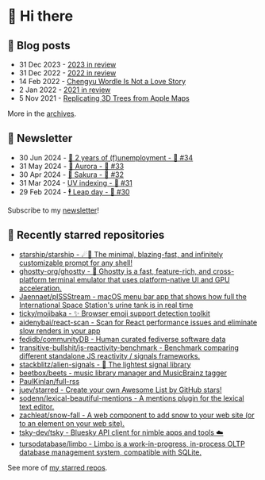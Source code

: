 # 👋 Hi there

## 📝 Blog posts

<!-- feed start -->
- 31 Dec 2023 - [2023 in review](https://cheeaun.com/blog/2023/12/2023-in-review/)
- 31 Dec 2022 - [2022 in review](https://cheeaun.com/blog/2022/12/2022-in-review/)
- 14 Feb 2022 - [Chengyu Wordle Is Not a Love Story](https://cheeaun.com/blog/2022/02/chengyu-wordle-is-not-a-love-story/)
- 2 Jan 2022 - [2021 in review](https://cheeaun.com/blog/2022/01/2021-in-review/)
- 5 Nov 2021 - [Replicating 3D Trees from Apple Maps](https://cheeaun.com/blog/2021/11/replicating-3d-trees-apple-maps/)
<!-- feed end -->

More in the [archives](https://cheeaun.com/blog/archives/).

## 📰 Newsletter

<!-- newsletter start -->
- 30 Jun 2024 - [🎂 2 years of (f)unemployment - 🥫 #34](https://cheeaun.substack.com/p/2-years-of-funemployment-34)
- 31 May 2024 - [🌌 Aurora - 🥫 #33](https://cheeaun.substack.com/p/aurora-33)
- 30 Apr 2024 - [🌸 Sakura - 🥫 #32](https://cheeaun.substack.com/p/sakura-32)
- 31 Mar 2024 - [UV indexing - 🥫 #31](https://cheeaun.substack.com/p/uv-indexing-31)
- 29 Feb 2024 - [🕴️ Leap day - 🥫 #30](https://cheeaun.substack.com/p/leap-day-30)
<!-- newsletter end -->

Subscribe to my [newsletter](https://cheeaun.substack.com/)!

## 🌟 Recently starred repositories

<!-- starred repos start -->
- [starship/starship - ☄🌌️  The minimal, blazing-fast, and infinitely customizable prompt for any shell!](https://github.com/starship/starship)
- [ghostty-org/ghostty - 👻 Ghostty is a fast, feature-rich, and cross-platform terminal emulator that uses platform-native UI and GPU acceleration.](https://github.com/ghostty-org/ghostty)
- [Jaennaet/pISSStream - macOS menu bar app that shows how full the International Space Station's urine tank is in real time](https://github.com/Jaennaet/pISSStream)
- [ticky/mojibaka - ✨ Browser emoji support detection toolkit](https://github.com/ticky/mojibaka)
- [aidenybai/react-scan - Scan for React performance issues and eliminate slow renders in your app](https://github.com/aidenybai/react-scan)
- [fedidb/communityDB - Human curated fediverse software data](https://github.com/fedidb/communityDB)
- [transitive-bullshit/js-reactivity-benchmark - Benchmark comparing different standalone JS reactivity / signals frameworks.](https://github.com/transitive-bullshit/js-reactivity-benchmark)
- [stackblitz/alien-signals - 👾 The lightest signal library](https://github.com/stackblitz/alien-signals)
- [beetbox/beets - music library manager and MusicBrainz tagger](https://github.com/beetbox/beets)
- [PaulKinlan/full-rss](https://github.com/PaulKinlan/full-rss)
- [juev/starred - Create your own Awesome List by GitHub stars!](https://github.com/juev/starred)
- [sodenn/lexical-beautiful-mentions - A mentions plugin for the lexical text editor.](https://github.com/sodenn/lexical-beautiful-mentions)
- [zachleat/snow-fall - A web component to add snow to your web site (or to an element on your web site).](https://github.com/zachleat/snow-fall)
- [tsky-dev/tsky - Bluesky API client for nimble apps and tools ☁️](https://github.com/tsky-dev/tsky)
- [tursodatabase/limbo - Limbo is a work-in-progress, in-process OLTP database management system, compatible with SQLite.](https://github.com/tursodatabase/limbo)
<!-- starred repos end -->

See more of [my starred repos](https://github.com/stars/cheeaun/).
